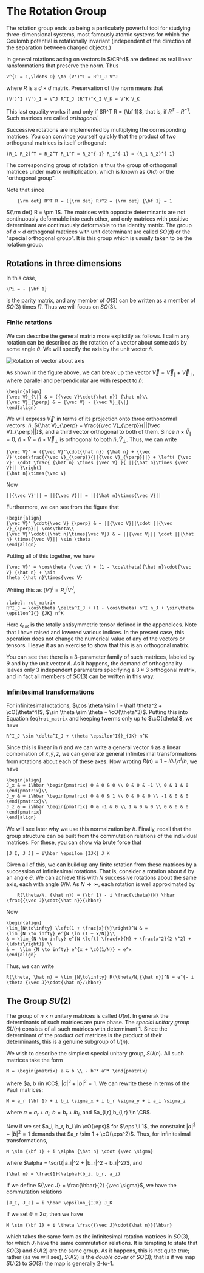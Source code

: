 # The Rotation Group

The rotation group ends up being a particularly powerful tool for studying three-dimensional systems, most famously atomic systems for which the Coulomb potential is rotationally invariant (independent of the direction of the separation between charged objects.)

In general rotations acting on vectors in $\CR^d$ are defined as real linear ransformations that preserve the norm. Thus
```{math} 
V^{I = 1,\ldots D} \to (V')^I = R^I_J V^J
```
where $R$ is a $d \times d$ matrix. Preservation of the norm means that
```{math}
(V')^I (V')_I = V^J R^I_J (R^T)^K_I V_K = V^K V_K
```
This last equality works if and only if $R^T R = {\bf 1}$, that is, if $R^T - R^{-1}$. Such matrices are called *orthogonal*.

Successive rotations are implemented by multiplying the corresponding matrices. You can convince yourself quickly that the product of two orthogonal matrices is itself orthogonal:
```{math} 
(R_1 R_2)^T = R_2^T R_1^T = R_2^{-1} R_1^{-1} = (R_1 R_2)^{-1}
```

The corresponding group of rotation is thus the group of orthogonal matrices under matrix multiplication, which is known as $O(d)$ or the "orthogonal group".

Note that since 
```{math}
	{\rm det} R^T R = ({\rm det} R)^2 = {\rm det} {\bf 1} = 1
```
${\rm det} R = \pm 1$. The matrices with opposite determinants are not continuously deformable into each other, and only matrices with positive determinant are continuously deformable to the identity matrix. The group of $d\times d$ orthogonal matrices with unit determinant are called $SO(d)$ or the "special orthogonal group". It is this group which is usually taken to be the rotation group.

## Rotations in three dimensions

In this case, 
```{math}
\Pi = - {\bf 1}
```
is the parity matrix, and any member of $O(3)$ can be written as a member of $SO(3)$ times $\Pi$. Thus we will focus on $SO(3)$.

### Finite rotations

We can describe the general matrix more explicitly as follows. I calim any rotation can be described as the rotation of a vector about some axis by some angle $\theta$. We will specify the axis by the unit vector ${\hat n}$. 

![Rotation of vector about axis](rotation.png)

As shown in the figure above, we can break up the vector ${\vec V} = {\vec V}_{\|} + {\vec V}_{\perp}$, where parallel and perpendicular are with respect to ${\hat n}$:
```{math}
\begin{align}
{\vec V}_{\|} & = ({\vec V}\cdot{\hat n}) {\hat n}\\
{\vec V}_{\perp} & = {\vec V} - {\vec V}_{\|} 
\end{align}
```
We will express ${\vec V}'$ in terms of its projection onto three orthonormal vectors: ${\hat n}$, ${\hat V}_{\perp} = \frac{{\vec V}_{\perp}}{||{\vec V}_{\perp}||}$, and a third vector orthogonal to both of them. Since ${\hat n}\times{\hat V}_{\|} = 0$,
${\hat n}\times{\hat V} = {\hat n}\times {\vec V}_{\perp}$ is orthogonal to both ${\hat n}, {\hat V}_{\perp}$. Thus, we can write
```{math}
{\vec V}' = ({\vec V}'\cdot{\hat n}) {\hat n} + {\vec V}'\cdot\frac{{\vec V}_{\perp}}{||{\vec V}_{\perp}||} + \left( {\vec V}' \cdot \frac{ {\hat n} \times {\vec V} }{ ||{\hat n}\times {\vec V}|| }\right) 
{\hat n}\times{\vec V}
```
Now 
```{math}
||{\vec V}'|| = ||{\vec V}|| = ||{\hat n}\times{\vec V}||
```
Furthermore, we can see from the figure that 
```{math}
\begin{align}
{\vec V}' \cdot{\vec V}_{\perp} & = ||{\vec V}||\cdot ||{\vec V}_{\perp}|| \cos\theta\\
{\vec V}'\cdot({\hat n}\times{\vec V}) & = ||{\vec V}|| \cdot ||{\hat n} \times{\vec V}|| \sin \theta
\end{align}
```
Putting all of this together, we have
```{math}
{\vec V}' = \cos\theta {\vec V} + (1 - \cos\theta){\hat n}\cdot{\vec V} {\hat n} + \sin
theta {\hat n}\times{\vec V}
```
Writing this as $(V')^I = R^I_J V^J$, 
```{math}
:label: rot_matrix
R^I_J = \cos\theta \delta^I_J + (1 - \cos\theta) n^I n_J + \sin\theta \epsilon^I{}_{JK} n^K
```
Here $\epsilon_{IJK}$ is the totally antisymmetric tensor defined in the appendices. Note that I have raised and lowered various indices. In the present case, this operation does not change the numerical value of any of the vectors or tensors. I leave it as an exercise to show that this is an orthogonal matrix.

You can see that there is a 3-parameter family of such matrices, labeled by $\theta$ and by the unit vector ${\hat n}$. As it happens, the demand of orthogonality leaves only 3 independent parameters specifying a $3\times 3$ orthogonal matrix, and in fact all members of $SO(3)$ can be written in this way. 

### Infinitesimal transformations

For infinitesimal rotations, $\cos \theta \sim 1 - \half \theta^2 + \cO(\theta^4)$, $\sin \theta \sim \theta + \cO(\theta^3)$. Putting this into Equation {eq}`rot_matrix` and keeping twerms only up to $\cO(\theta)$, we have
```{math}
R^I_J \sim \delta^I_J + \theta \epsilon^I{}_{JK} n^K 
```
Since this is linear in ${\hat n}$ and we can write a general vector ${\hat n}$ as a linear combination of ${\hat x}, {\hat y}, {\hat z}$, we can generate general infinitesimal transformations from rotations about each of these axes. Now wroting $R(n) = 1 - i \theta J_I n^I/\hbar$, we have
```{math}
\begin{align}
J_x & = i\hbar \begin{pmatrix} 0 & 0 & 0 \\ 0 & 0 & -1 \\ 0 & 1 & 0 \end{pmatrix}\\
J_y & = i\hbar \begin{pmatrix} 0 & 0 & 1 \\ 0 & 0 & 0 \\ -1 & 0 & 0 \end{pmatrix}\\
J_z & = i\hbar \begin{pmatrix} 0 & -1 & 0 \\ 1 & 0 & 0 \\ 0 & 0 & 0 \end{pmatrix}
\end{align}
```
We will see later why we use this normaization by $\hbar$. Finally, recall that the group structure can be built from the commutation relations of the individual matrices. For these, you can show via brute force that
```{math}
[J_I, J_J] = i\hbar \epsilon_{IJK} J_K
```

Given all of this, we can build up any finite rotation from these matrices by a succession of infinitesimal rotations. That is, consider a rotation about ${\hat n}$ by an angle $\theta$. We can achieve this with $N$ successive rotations about the same axis, each with angle $\theta/N$. As $N \to \infty$, each rotation is well approximated by 
```{math}
	R(\theta/N, {\hat n}) = {\bf 1} - i \frac{\theta}{N} \hbar \frac{{\vec J}\cdot{\hat n}}{\hbar}
```
Now 
```{math}
\begin{align}
\lim_{N\to\infty} \left(1 + \frac{x}{N}\right)^N & = 
\lim_{N \to infty} e^{N \ln (1 + x/N)}\\
& = \lim_{N \to infty} e^{N \left( \frac{x}{N} + \frac{x^2}{2 N^2} + \ldots\right)} \\
& =  \lim_{N \to infty} e^{x + \cO(1/N)} = e^x
\end{align}
```
Thus, we can write
```{math}
R(\theta, \hat n) = \lim_{N\to\infty} R(\theta/N,{\hat n})^N = e^{- i \theta {\vec J}\cdot{\hat n}/\hbar}
```

## The Group $SU(2)$

The group of $n\times n$ unitary matrices is called $U(n)$. In generak the determinants of such matrices are pure phase. The *special unitary group* $SU(n)$ consists of all such matrices with determinant $1$. Since the determinant of the product oof matrices is the product of their determinants, this is a genuine subgroup of $U(n)$.

We wish to describe the simplest special unitary group, $SU(n)$. All such matrices take the form
```{math}
M = \begin{pmatrix} a & b \\ - b^* a^* \end{pmatrix}
```
where $a, b \in \CC$, $|a|^2 + |b|^2 = 1$. We can rewrite these in terms of the Pauli matrices:
```{math}
M = a_r {\bf 1} + i b_i \sigma_x + i b_r \sigma_y + i a_i \sigma_z
```
where $a = a_r + a_i$, $b = b_r + i b_i$, and $a_{i,r},b_{i,r} \in \CR$. 

Now if we set $a_i, b_r, b_i \in \cO(\eps)$ for $\eps \ll 1$, the constraint $|a|^2 + |b|^2 = 1$ demands that $a_r \sim 1 + \cO(\eps^2)$. Thus, for infinitesimal transformations, 
```{math}
M \sim {\bf 1} + i \alpha {\hat n} \cdot {\vec \sigma}
```
where $\alpha = \sqrt{|a_i|^2 + |b_r|^2 + b_i|^2}$, and 
```{math}
{\hat n} = \frac{1}{\alpha}(b_i, b_r, a_i)
```
If we define ${\vec J} = \frac{\hbar}{2} {\vec \sigma}$, we have the commutation relations
```{math}
[J_I, J_J] = i \hbar \epsilon_{IJK} J_K
```
If we set $\theta = 2\alpha$, then we have
```{math}
M \sim {\bf 1} + i \theta \frac{{\vec J}\cdot{\hat n}}{\hbar}
```
which takes the same form as the infinitesimal rotation matrices in $SO(3)$, for which $J_I$ have the same commutation relations. It is tempting to state that $SO(3)$ and $SU(2)$ are the same group. As it happens, this is not quite true; rather (as we will see), $SU(2)$ is the *double cover* of $SO(3)$; that is if we map $SU(2)$ to $SO(3)$ the map is generally 2-to-1. 

